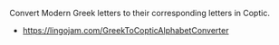 Convert Modern Greek letters to their corresponding letters in Coptic.
* https://lingojam.com/GreekToCopticAlphabetConverter